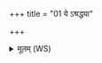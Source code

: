 +++
title = "01 ये ऽश्रद्धया"

+++
<details><summary>मूलम् (WS)</summary>

ये ऽश्रद्धया धनकाम्या क्रव्यादा समासते ।  
ते वा अन्येषां कुम्भीं पर्यादधतु सर्वदा ॥ १ ॥ पर्जा  
इषीकां जरतीं इष्ट्वा तिल्पिञ्जं दण्डनं नडम्।  
तानिन्द्र इध्मं कृत्वा यमस्याग्निं निरादधौ ॥ २ ॥
</details>